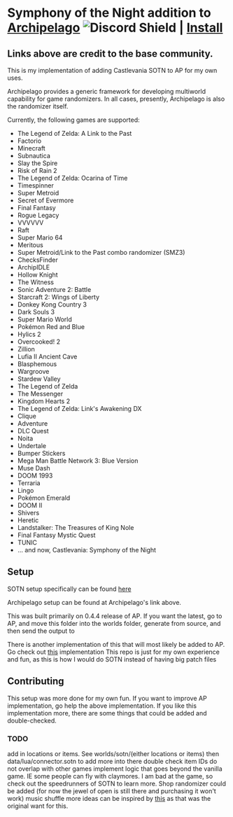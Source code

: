 # Symphony of the Night addition to [Archipelago](https://archipelago.gg) ![Discord Shield](https://discordapp.com/api/guilds/731205301247803413/widget.png?style=shield) | [Install](https://github.com/ArchipelagoMW/Archipelago/releases)

## Links above are credit to the base community.

This is my implementation of adding Castlevania SOTN to AP for my own uses.



Archipelago provides a generic framework for developing multiworld capability for game randomizers. In all cases, presently, Archipelago is also the randomizer itself.

Currently, the following games are supported:
* The Legend of Zelda: A Link to the Past
* Factorio
* Minecraft
* Subnautica
* Slay the Spire
* Risk of Rain 2
* The Legend of Zelda: Ocarina of Time
* Timespinner
* Super Metroid
* Secret of Evermore
* Final Fantasy
* Rogue Legacy
* VVVVVV
* Raft
* Super Mario 64
* Meritous
* Super Metroid/Link to the Past combo randomizer (SMZ3)
* ChecksFinder
* ArchipIDLE
* Hollow Knight
* The Witness
* Sonic Adventure 2: Battle
* Starcraft 2: Wings of Liberty
* Donkey Kong Country 3
* Dark Souls 3
* Super Mario World
* Pokémon Red and Blue
* Hylics 2
* Overcooked! 2
* Zillion
* Lufia II Ancient Cave
* Blasphemous
* Wargroove
* Stardew Valley
* The Legend of Zelda
* The Messenger
* Kingdom Hearts 2
* The Legend of Zelda: Link's Awakening DX
* Clique
* Adventure
* DLC Quest
* Noita
* Undertale
* Bumper Stickers
* Mega Man Battle Network 3: Blue Version
* Muse Dash
* DOOM 1993
* Terraria
* Lingo
* Pokémon Emerald
* DOOM II
* Shivers
* Heretic
* Landstalker: The Treasures of King Nole
* Final Fantasy Mystic Quest
* TUNIC
* ... and now, Castlevania: Symphony of the Night

## Setup

SOTN setup specifically can be found [here](/worlds/sotn/docs/setup_en.md)

Archipelago setup can be found at Archipelago's link above.

This was built primarily on 0.4.4 release of AP. If you want the latest, go to AP, and move this folder into the worlds folder, generate from source, and then send the output to 

There is another implementation of this that will most likely be added to AP. Go check out [this](https://github.com/fdelduque/Archipelago/releases) implementation
This repo is just for my own experience and fun, as this is how I would do SOTN instead of having big patch files   


## Contributing

This setup was more done for my own fun. If you want to improve AP implementation, go help the above implementation.
If you like this implementation more, there are some things that could be added and double-checked.

### TODO

add in locations or items. See worlds/sotn/(either locations or items) then data/lua/connector.sotn to add more into there
double check item IDs do not overlap with other games
implement logic that goes beyond the vanilla game. IE some people can fly with claymores.
I am bad at the game, so check out the speedrunners of SOTN to learn more.
Shop randomizer could be added (for now the jewel of open is still there and purchasing it won't work)
music shuffle
more ideas can be inspired by [this](https://github.com/3snowp7im/SotN-Randomizer) as that was the original want for this.
